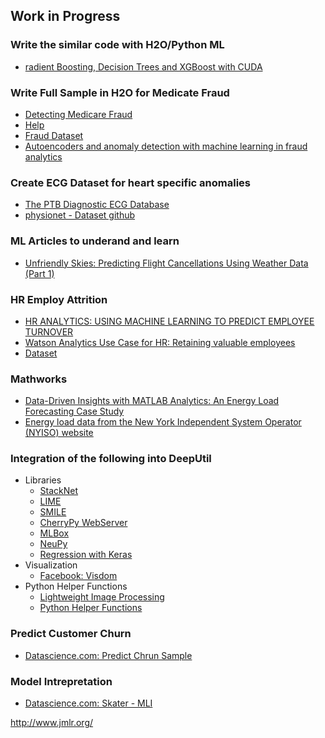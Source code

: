 ## Work in Progress ##

### Write the similar code with H2O/Python ML ###
 - [radient Boosting, Decision Trees and XGBoost with CUDA](https://devblogs.nvidia.com/parallelforall/gradient-boosting-decision-trees-xgboost-cuda/)

### Write Full Sample in H2O for Medicate Fraud ###
 - [Detecting Medicare Fraud](https://blog.dataiku.com/2015/08/12/medicare-fraud)
 - [Help](https://github.com/h2oai/sales-engineering/blob/master/customers/change_healthcare/notebooks/medicare_fraud.ipynb)
 - [Fraud Dataset](https://oig.hhs.gov/exclusions/exclusions_list.asp#instruct)
 - [Autoencoders and anomaly detection with machine learning in fraud analytics](https://shiring.github.io/machine_learning/2017/05/01/fraud)

### Create ECG Dataset for heart specific anomalies ###
 - [The PTB Diagnostic ECG Database](https://www.physionet.org/physiobank/database/ptbdb/)
 - [physionet - Dataset github](https://github.com/MIT-LCP/physionet)

### ML Articles to underand and learn ###
 - [Unfriendly Skies: Predicting Flight Cancellations Using Weather Data (Part 1)](https://dzone.com/articles/unfriendly-skies-predicting-flight-cancellations-u)
 
### HR Employ Attrition ###
 - [HR ANALYTICS: USING MACHINE LEARNING TO PREDICT EMPLOYEE TURNOVER](http://www.business-science.io/business/2017/09/18/hr_employee_attrition.html)
 - [Watson Analytics Use Case for HR: Retaining valuable employees](https://www.ibm.com/communities/analytics/watson-analytics-blog/watson-analytics-use-case-for-hr-retaining-valuable-employees/)
 - [Dataset](https://www.ibm.com/communities/analytics/watson-analytics-blog/hr-employee-attrition/)

### Mathworks ###
 - [Data-Driven Insights with MATLAB Analytics: An Energy Load Forecasting Case Study](https://www.mathworks.com/company/newsletters/articles/data-driven-insights-with-matlab-analytics-an-energy-load-forecasting-case-study.html)
 - [Energy load data from the New York Independent System Operator (NYISO) website](http://mis.nyiso.com/public/)
 
### Integration of the following into DeepUtil ###
 - Libraries
   - [StackNet](https://github.com/kaz-Anova/StackNet)
   - [LIME](https://github.com/marcotcr/lime)
   - [SMILE](http://haifengl.github.io/smile/)
   - [CherryPy WebServer](http://cherrypy.org/)
   - [MLBox](https://github.com/AxeldeRomblay/MLBox)
   - [NeuPy](http://neupy.com/2016/12/17/hyperparameter_optimization_for_neural_networks.html)
   - [Regression with Keras](https://machinelearningmastery.com/regression-tutorial-keras-deep-learning-library-python/)
 - Visualization
   - [Facebook: Visdom](https://github.com/facebookresearch/visdom)
 - Python Helper Functions  
   - [Lightweight Image Processing](https://github.com/parambharat/CarND-helpers/blob/master/image_processing/Image_processing_tutorial.ipynb)
   - [Python Helper Functions](https://www.kaggle.com/gaborfodor/from-eda-to-the-top-lb-0-367)

### Predict Customer Churn ###
 - [Datascience.com: Predict Chrun Sample](https://github.com/datascienceinc/Predict-Churn)
  
### Model Intrepretation ###
 - [Datascience.com: Skater - MLI](https://github.com/datascienceinc/Skater)

http://www.jmlr.org/
